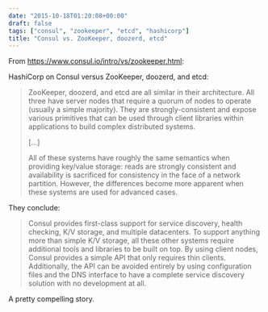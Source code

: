 ```yaml
---
date: "2015-10-18T01:20:08+00:00"
draft: false
tags: ["consul", "zookeeper", "etcd", "hashicorp"]
title: "Consul vs. ZooKeeper, doozerd, etcd"
---
```

From https://www.consul.io/intro/vs/zookeeper.html:

HashiCorp on Consul versus ZooKeeper, doozerd, and etcd:

>ZooKeeper, doozerd, and etcd are all similar in their architecture. All three have server nodes that require a quorum of nodes to operate (usually a simple majority). They are strongly-consistent and expose various primitives that can be used through client libraries within applications to build complex distributed systems.
>
>[...]
>
>All of these systems have roughly the same semantics when providing key/value storage: reads are strongly consistent and availability is sacrificed for consistency in the face of a network partition. However, the differences become more apparent when these systems are used for advanced cases.

They conclude:

>Consul provides first-class support for service discovery, health checking, K/V storage, and multiple datacenters. To support anything more than simple K/V storage, all these other systems require additional tools and libraries to be built on top. By using client nodes, Consul provides a simple API that only requires thin clients. Additionally, the API can be avoided entirely by using configuration files and the DNS interface to have a complete service discovery solution with no development at all.

A pretty compelling story.
